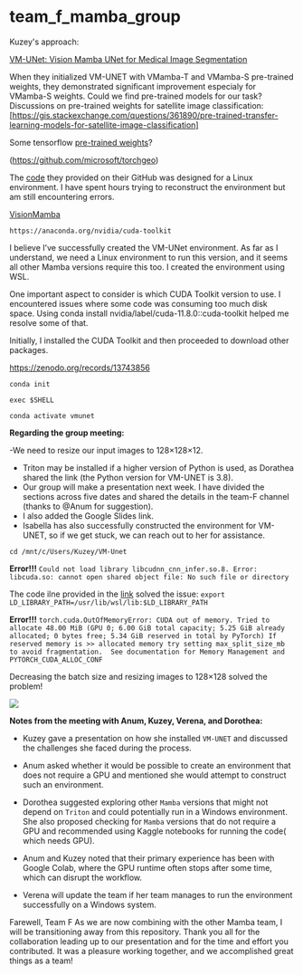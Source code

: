 # team_f_mamba_group

Kuzey's approach:

[VM-UNet: Vision Mamba UNet for Medical Image Segmentation](https://arxiv.org/pdf/2402.02491)

When they initialized VM-UNET with VMamba-T and VMamba-S pre-trained weights, they demonstrated significant improvement especialy for VMamba-S weights. Could we find pre-trained models for our task?
Discussions on pre-trained weights for satellite image classification: [https://gis.stackexchange.com/questions/361890/pre-trained-transfer-learning-models-for-satellite-image-classification]

Some tensorflow [pre-trained weights](https://bigearth.net/)?


(https://github.com/microsoft/torchgeo)

The [code](https://github.com/JCruan519/VM-UNet) they provided on their GitHub was designed for a Linux environment. I have spent hours trying to reconstruct the environment but am still encountering errors.

[VisionMamba](https://github.com/kyegomez/VisionMamba)

```https://anaconda.org/nvidia/cuda-toolkit```



I believe I’ve successfully created the VM-UNet environment. As far as I understand, we need a Linux environment to run this version, and it seems all other Mamba versions require this too. I created the environment using WSL.

One important aspect to consider is which CUDA Toolkit version to use. I encountered issues where some code was consuming too much disk space. Using conda install nvidia/label/cuda-11.8.0::cuda-toolkit helped me resolve some of that.

Initially, I installed the CUDA Toolkit and then proceeded to download other packages. 

https://zenodo.org/records/13743856




```conda init```

```exec $SHELL```

```conda activate vmunet```

__Regarding the group meeting:__

 -We need to resize our input images to 128×128×12.
- Triton may be installed if a higher version of Python is used, as Dorathea shared the link (the Python version for VM-UNET is 3.8).
- Our group will make a presentation next week. I have divided the sections across five dates and shared the details in the team-F channel (thanks to @Anum for suggestion).
- I also added the Google Slides link.
- Isabella has also successfully constructed the environment for VM-UNET, so if we get stuck, we can reach out to her for assistance.

```cd /mnt/c/Users/Kuzey/VM-Unet```

__Error!!!__ ```Could not load library libcudnn_cnn_infer.so.8. Error: libcuda.so: cannot open shared object file: No such file or directory```

The code ilne provided in the [link](https://discuss.pytorch.org/t/libcudnn-cnn-infer-so-8-library-can-not-found/164661) solved the issue: ```export LD_LIBRARY_PATH=/usr/lib/wsl/lib:$LD_LIBRARY_PATH```

__Error!!!__ ```torch.cuda.OutOfMemoryError: CUDA out of memory. Tried to allocate 48.00 MiB (GPU 0; 6.00 GiB total capacity; 5.25 GiB already allocated; 0 bytes free; 5.34 GiB reserved in total by PyTorch) If reserved memory is >> allocated memory try setting max_split_size_mb to avoid fragmentation.  See documentation for Memory Management and PYTORCH_CUDA_ALLOC_CONF```

Decreasing the batch size and resizing images to 128×128 solved the problem!

![](https://github.com/f-kuzey-edes-huyal/team_f_mamba_group/blob/main/figures/visual_mamba_unet_first_run.png)

__Notes from the meeting with Anum, Kuzey, Verena, and Dorothea:__

- Kuzey gave a presentation on how she installed ```VM-UNET``` and discussed the challenges she faced during the process.

- Anum asked whether it would be possible to create an environment that does not require a GPU and mentioned she would attempt to construct such an environment.

- Dorothea suggested exploring other ```Mamba``` versions that might not depend on ```Triton``` and could potentially run in a Windows environment. She also proposed checking for ```Mamba``` versions that do not require a GPU and recommended using Kaggle notebooks for running the code( which needs GPU).
  
- Anum and Kuzey noted that their primary experience has been with Google Colab, where the GPU runtime often stops after some time, which can disrupt the workflow.

- Verena will update the team if her team manages to run the environment successfully on a Windows system.

Farewell, Team F
As we are now combining with the other Mamba team, I will be transitioning away from this repository.
Thank you all for the collaboration leading up to our presentation and for the time and effort you contributed. It was a pleasure working together, and we accomplished great things as a team!
